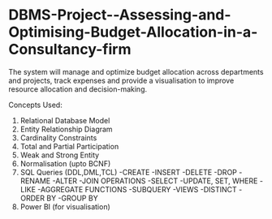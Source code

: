 # DBMS-Project--Assessing-and-Optimising-Budget-Allocation-in-a-Consultancy-firm
The system will manage and optimize budget allocation across departments and projects, track expenses and provide a visualisation to improve resource allocation and decision-making.

Concepts Used:

1. Relational Database Model
2. Entity Relationship Diagram
3. Cardinality Constraints
4. Total and Partial Participation
5. Weak and Strong Entity
6. Normalisation (upto BCNF)
7. SQL Queries (DDL,DML,TCL)
-CREATE
-INSERT
-DELETE
-DROP
-RENAME
-ALTER
-JOIN OPERATIONS
-SELECT
-UPDATE, SET, WHERE
-LIKE
-AGGREGATE FUNCTIONS
-SUBQUERY
-VIEWS
-DISTINCT
-ORDER BY
-GROUP BY
8. Power BI (for visualisation)

